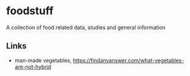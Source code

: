 # foodstuff

A collection of food related data, studies and general information

## Links

- man-made vegetables, https://findanyanswer.com/what-vegetables-are-not-hybrid

